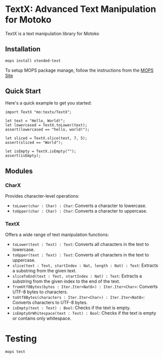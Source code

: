 # TextX: Advanced Text Manipulation for Motoko

TextX is a text manipulation library for Motoko

## Installation

```bash
mops install xtended-text
```
To setup MOPS package manage, follow the instructions from the [MOPS Site](https://j4mwm-bqaaa-aaaam-qajbq-cai.ic0.app/)

## Quick Start

Here's a quick example to get you started:

```motoko
import TextX "mo:textx/TextX";

let text = "Hello, World!";
let lowercased = TextX.toLower(text);
assert(lowercased == "hello, world!");

let sliced = TextX.slice(text, 7, 5);
assert(sliced == "World");

let isEmpty = TextX.isEmpty("");
assert(isEmpty);
```

## Modules

### CharX

Provides character-level operations:

- `toLower(char : Char) : Char`: Converts a character to lowercase.
- `toUpper(char : Char) : Char`: Converts a character to uppercase.

### TextX

Offers a wide range of text manipulation functions:

- `toLower(text : Text) : Text`: Converts all characters in the text to lowercase.
- `toUpper(text : Text) : Text`: Converts all characters in the text to uppercase.
- `slice(text : Text, startIndex : Nat, length : Nat) : Text`: Extracts a substring from the given text.
- `sliceToEnd(text : Text, startIndex : Nat) : Text`: Extracts a substring from the given index to the end of the text.
- `fromUtf8Bytes(bytes : Iter.Iter<Nat8>) : Iter.Iter<Char>`: Converts UTF-8 bytes to characters.
- `toUtf8Bytes(characters : Iter.Iter<Char>) : Iter.Iter<Nat8>`: Converts characters to UTF-8 bytes.
- `isEmpty(text : Text) : Bool`: Checks if the text is empty.
- `isEmptyOrWhitespace(text : Text) : Bool`: Checks if the text is empty or contains only whitespace.

# Testing

```
mops test
```